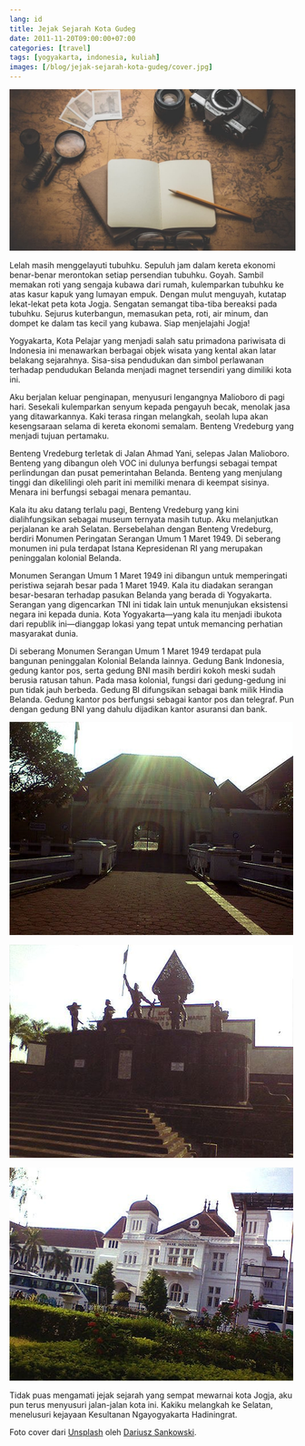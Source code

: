 ```yaml
---
lang: id
title: Jejak Sejarah Kota Gudeg
date: 2011-11-20T09:00:00+07:00
categories: [travel]
tags: [yogyakarta, indonesia, kuliah]
images: [/blog/jejak-sejarah-kota-gudeg/cover.jpg]
---
```

![Jejak Sejarah Kota Gudeg](cover.jpg)

Lelah masih menggelayuti tubuhku. Sepuluh jam dalam kereta ekonomi benar-benar merontokan setiap persendian tubuhku. Goyah. Sambil memakan roti yang sengaja kubawa dari rumah, kulemparkan tubuhku ke atas kasur kapuk yang lumayan empuk. Dengan mulut menguyah, kutatap lekat-lekat peta kota Jogja. Sengatan semangat tiba-tiba bereaksi pada tubuhku. Sejurus kuterbangun, memasukan peta, roti, air minum, dan dompet ke dalam tas kecil yang kubawa. Siap menjelajahi Jogja!

Yogyakarta, Kota Pelajar yang menjadi salah satu primadona pariwisata di Indonesia ini menawarkan berbagai objek wisata yang kental akan latar belakang sejarahnya. Sisa-sisa pendudukan dan simbol perlawanan terhadap pendudukan Belanda menjadi magnet tersendiri yang dimiliki kota ini.

Aku berjalan keluar penginapan, menyusuri lengangnya Malioboro di pagi hari. Sesekali kulemparkan senyum kepada pengayuh becak, menolak jasa yang ditawarkannya. Kaki terasa ringan melangkah, seolah lupa akan kesengsaraan selama di kereta ekonomi semalam. Benteng Vredeburg yang menjadi tujuan pertamaku.

Benteng Vredeburg terletak di Jalan Ahmad Yani, selepas Jalan Malioboro. Benteng yang dibangun oleh VOC ini dulunya berfungsi sebagai tempat perlindungan dan pusat pemerintahan Belanda. Benteng yang menjulang tinggi dan dikelilingi oleh parit ini memiliki menara di keempat sisinya. Menara ini berfungsi sebagai menara pemantau.

Kala itu aku datang terlalu pagi, Benteng Vredeburg yang kini dialihfungsikan sebagai museum ternyata masih tutup. Aku melanjutkan perjalanan ke arah Selatan. Bersebelahan dengan Benteng Vredeburg, berdiri Monumen Peringatan Serangan Umum 1 Maret 1949. Di seberang monumen ini pula terdapat Istana Kepresidenan RI yang merupakan peninggalan kolonial Belanda.

Monumen Serangan Umum 1 Maret 1949 ini dibangun untuk memperingati peristiwa sejarah besar pada 1 Maret 1949. Kala itu diadakan serangan besar-besaran terhadap pasukan Belanda yang berada di Yogyakarta. Serangan yang digencarkan TNI ini tidak lain untuk menunjukan eksistensi negara ini kepada dunia. Kota Yogyakarta—yang kala itu menjadi ibukota dari republik ini—dianggap lokasi yang tepat untuk memancing perhatian masyarakat dunia.

Di seberang Monumen Serangan Umum 1 Maret 1949 terdapat pula bangunan peninggalan Kolonial Belanda lainnya. Gedung Bank Indonesia, gedung kantor pos, serta gedung BNI masih berdiri kokoh meski sudah berusia ratusan tahun. Pada masa kolonial, fungsi dari gedung-gedung ini pun tidak jauh berbeda. Gedung BI difungsikan sebagai bank milik Hindia Belanda. Gedung kantor pos berfungsi sebagai kantor pos dan telegraf. Pun dengan gedung BNI yang dahulu dijadikan kantor asuransi dan bank.

![Benteng Vredeburg di pagi hari.](01-museum-vredeburg.jpg)

![Monumen Serangan Umum 1 Maret.](02-monumen-serangan-10-maret.jpg)

![Gedung Bank BI yang merupakan peninggalan Kolonial Belanda.](03-bank-bi.jpg)

Tidak puas mengamati jejak sejarah yang sempat mewarnai kota Jogja, aku pun terus menyusuri jalan-jalan kota ini. Kakiku melangkah ke Selatan, menelusuri kejayaan Kesultanan Ngayogyakarta Hadiningrat.

Foto cover dari [Unsplash](https://unsplash.com/photos/3OiYMgDKJ6k) oleh [Dariusz Sankowski](https://unsplash.com/@dariuszsankowski).
